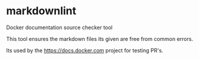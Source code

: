 
# markdownlint

Docker documentation source checker tool

This tool ensures the markdown files its given are free from common errors.

Its used by the https://docs.docker.com project for testing PR's.
